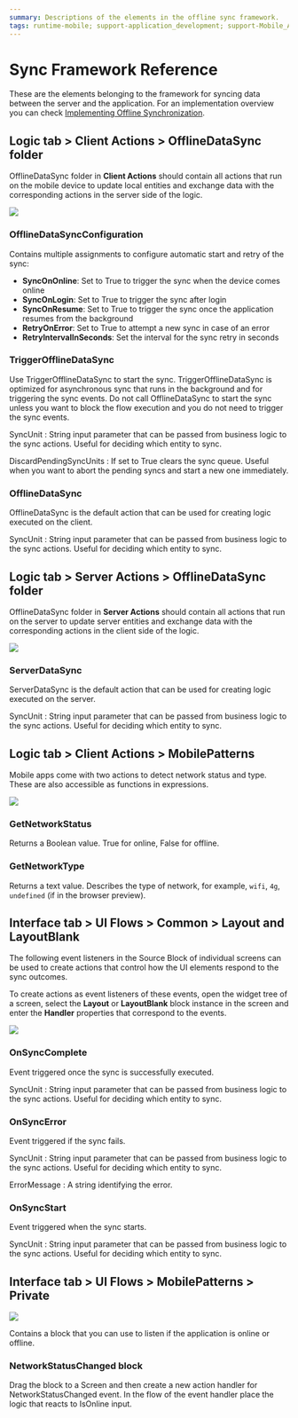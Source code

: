 ```yaml
---
summary: Descriptions of the elements in the offline sync framework. 
tags: runtime-mobile; support-application_development; support-Mobile_Apps
---
```


# Sync Framework Reference

These are the elements belonging to the framework for syncing data between the server and the application. For an implementation overview you can check [Implementing Offline Synchronization](<sync-implement.md>).


## Logic tab > Client Actions > OfflineDataSync folder

OfflineDataSync folder in **Client Actions** should contain all actions that run on the mobile device to update local entities and exchange data with the corresponding actions in the server side of the logic.

![](images/sync-logic-client-offlinedatasync.png)

### OfflineDataSyncConfiguration

Contains multiple assignments to configure automatic start and retry of the sync:

* **SyncOnOnline**: Set to True to trigger the sync when the device comes online
* **SyncOnLogin**: Set to True to trigger the sync after login
* **SyncOnResume**: Set to True to trigger the sync once the application resumes from the background
* **RetryOnError**: Set to True to attempt a new sync in case of an error
* **RetryIntervalInSeconds**: Set the interval for the sync retry in seconds

### TriggerOfflineDataSync

Use TriggerOfflineDataSync to start the sync. TriggerOfflineDataSync is optimized for asynchronous sync that runs in the background and for triggering the sync events. Do not call OfflineDataSync to start the sync unless you want to block the flow execution and you do not need to trigger the sync events.

SyncUnit
:   String input parameter that can be passed from business logic to the sync actions. Useful for deciding which entity to sync.

DiscardPendingSyncUnits
:   If set to True clears the sync queue. Useful when you want to abort the pending syncs and start a new one immediately.

### OfflineDataSync

OfflineDataSync is the default action that can be used for creating logic executed on the client.

SyncUnit
:   String input parameter that can be passed from business logic to the sync actions. Useful for deciding which entity to sync.


## Logic tab > Server Actions > OfflineDataSync folder

OfflineDataSync folder in **Server Actions** should contain all actions that run on the server to update server entities and exchange data with the corresponding actions in the client side of the logic.

![](images/sync-logic-server-offlinedatasync.png)

### ServerDataSync

ServerDataSync is the default action that can be used for creating logic executed on the server.

SyncUnit
:   String input parameter that can be passed from business logic to the sync actions. Useful for deciding which entity to sync.


## Logic tab > Client Actions > MobilePatterns 

Mobile apps come with two actions to detect network status and type. These are also accessible as functions in expressions.

![](images/sync-logic-client-mobilepatterns.png)

### GetNetworkStatus

Returns a Boolean value. True for online, False for offline.

### GetNetworkType

Returns a text value. Describes the type of network, for example, `wifi`, `4g`, `undefined` (if in the browser preview).


## Interface tab > UI Flows > Common > Layout and LayoutBlank

The following event listeners in the Source Block of individual screens can be used to create actions that control how the UI elements respond to the sync outcomes.

To create actions as event listeners of these events, open the widget tree of a screen, select the **Layout** or **LayoutBlank** block instance in the screen and enter the **Handler** properties that correspond to the events.

![](images/sync-interface-screen-layout.png)

### OnSyncComplete

Event triggered once the sync is successfully executed.

SyncUnit
:   String input parameter that can be passed from business logic to the sync actions. Useful for deciding which entity to sync.

### OnSyncError

Event triggered if the sync fails.

SyncUnit
:   String input parameter that can be passed from business logic to the sync actions. Useful for deciding which entity to sync.

ErrorMessage
:   A string identifying the error.

### OnSyncStart

Event triggered when the sync starts.

SyncUnit
:   String input parameter that can be passed from business logic to the sync actions. Useful for deciding which entity to sync.


## Interface tab > UI Flows > MobilePatterns > Private

![](images/sync-interface-networkstatuschanged.png)

Contains a block that you can use to listen if the application is online or offline.

### NetworkStatusChanged block

Drag the block to a Screen and then create a new action handler for NetworkStatusChanged event. In the flow of the event handler place the logic that reacts to IsOnline input.
